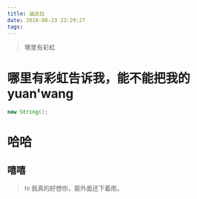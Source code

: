 ```yaml
---
title: 迪达拉
date: 2018-08-23 23:29:27
tags:
---
```

> 哪里有彩虹

# 哪里有彩虹告诉我，能不能把我的yuan'wang
```java
new String();
```
#  哈哈
## 嘻嘻
 > hi 我真的好想你，窗外面还下着雨，

